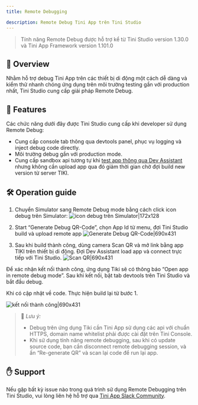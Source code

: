 ```yaml
---
title: Remote Debugging

description: Remote Debug Tini App trên Tini Studio
--- 
```

> Tính năng Remote Debug được hỗ trợ kể từ Tini Studio version 1.30.0 và Tini App Framework version 1.101.0
 

## 📡 Overview

Nhằm hỗ trợ debug Tini App trên các thiết bị di động một cách dễ dàng và kiểm thử nhanh chóng ứng dụng trên môi trường testing gần với production nhất, Tini Studio cung cấp giải pháp Remote Debug.

## 🎨 Features

Các chức năng dưới đây được Tini Studio cung cấp khi developer sử dụng Remote Debug:

* Cung cấp console tab thông qua devtools panel, phục vụ logging và inject debug code directly.
* Môi trường debug gần với production mode.
* Cung cấp sandbox api tương tự khi [test app thông qua Dev Assistant](https://developers.tiki.vn/docs/development/testing/quick-test) nhưng không cần upload app qua đó giảm thời gian chờ đợi build new version từ server TIKI.

## 🛠️ Operation guide

1. Chuyển Simulator sang Remote Debug mode bằng cách click icon debug trên Simulator:
![icon debug trên Simulator|172x128](https://global.discourse-cdn.com/standard14/uploads/tiki/original/2X/f/f4094364532c48e35382b5590f1066bcbdb865f6.png) 
2. Start “Generate Debug QR-Code”, chọn App Id từ menu, đợi Tini Studio build và upload remote app
![Generate Debug QR-Code|690x431](https://global.discourse-cdn.com/standard14/uploads/tiki/original/2X/d/d9bf03b54599779dc3ac923e1c276ee1ed865afb.jpeg) 

3. Sau khi build thành công, dùng camera Scan QR và mở link bằng app TIKI trên thiết bị di động. Đợi Dev Assistant load app và connect trực tiếp với Tini Studio.
![Scan QR|690x431](https://global.discourse-cdn.com/standard14/uploads/tiki/original/2X/d/d6bcee419935c8d068aad699085945eb22a0bfe0.jpeg) 

Để xác nhận kết nối thành công, ứng dụng Tiki sẽ có thông báo “Open app in remote debug mode”. Sau khi kết nối, bật tab devtools trên Tini Studio và bắt đầu debug.

Khi có cập nhật về code. Thực hiện build lại từ bước 1.

![kết nối thành công|690x431](https://global.discourse-cdn.com/standard14/uploads/tiki/original/2X/1/15cda881163f6f6483026d1b1809af0247789212.jpeg) 

> 🔴 *Lưu ý:*
>
>
>
> * Debug trên ứng dụng Tiki cần Tini App sử dụng các api với chuẩn HTTPS, domain name whitelist phải được cài đặt trên Tini Console.
> * Khi sử dụng tính năng remote debugging, sau khi có update source code, bạn cần disconnect remote debugging session, và ấn “Re-generate QR” và scan lại code để run lại app.

## ✋ Support

Nếu gặp bất kỳ issue nào trong quá trình sử dụng Remote Debugging trên Tini Studio, vui lòng liên hệ hỗ trợ qua [Tini App Slack Community](http://tini-apps.slack.com/).


